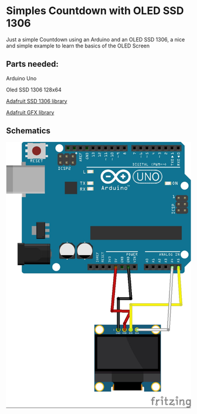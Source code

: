 # Simples Countdown with OLED SSD 1306
Just a simple Countdown using an Arduino and an OLED SSD 1306, a nice and simple example to learn the basics of the OLED Screen

## Parts needed:
  Arduino Uno

  Oled SSD 1306 128x64

  [Adafruit SSD 1306 library](https://github.com/adafruit/Adafruit_SSD1306)

  [Adafruit GFX library](https://github.com/adafruit/Adafruit-GFX-Library)

## Schematics
![alt text](https://github.com/VilhenaChen/Simple-Countdown-SSD-1306/blob/master/schematics/Schematics.jpg)
